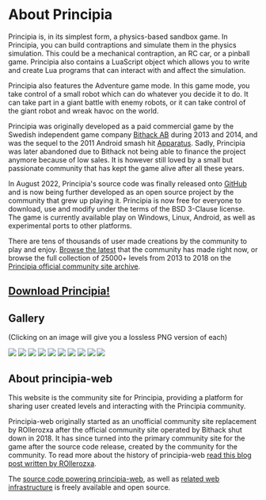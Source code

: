 # About Principia
Principia is, in its simplest form, a physics-based sandbox game. In Principia, you can build contraptions and simulate them in the physics simulation. This could be a mechanical contraption, an RC car, or a pinball game. Principia also contains a LuaScript object which allows you to write and create Lua programs that can interact with and affect the simulation.

Principia also features the Adventure game mode. In this game mode, you take control of a small robot which can do whatever you decide it to do. It can take part in a giant battle with enemy robots, or it can take control of the giant robot and wreak havoc on the world.

Principia was originally developed as a paid commercial game by the Swedish independent game company [Bithack AB](/wiki/Bithack) during 2013 and 2014, and was the sequel to the 2011 Android smash hit [Apparatus](https://apparatus.voxelmanip.se). Sadly, Principia was later abandoned due to Bithack not being able to finance the project anymore because of low sales. It is however still loved by a small but passionate community that has kept the game alive after all these years.

In August 2022, Principia's source code was finally released onto [GitHub](https://github.com/Bithack/principia) and is now being further developed as an open source project by the community that grew up playing it. Principia is now free for everyone to download, use and modify under the terms of the BSD 3-Clause license. The game is currently available play on Windows, Linux, Android, as well as experimental ports to other platforms.

There are tens of thousands of user made creations by the community to play and enjoy. [Browse the latest](/browse) that the community has made right now, or browse the full collection of 25000+ levels from 2013 to 2018 on the [Principia official community site archive](/archive/).

## [Download Principia!](/download)

## Gallery
(Clicking on an image will give you a lossless PNG version of each)

<div class="gallery">
	<a href="/branding/screenshot-1.png"><img src="/branding/screenshot-1.jpg"></a>
	<a href="/branding/screenshot-2.png"><img src="/branding/screenshot-2.jpg"></a>
	<a href="/branding/screenshot-3.png"><img src="/branding/screenshot-3.jpg"></a>
	<a href="/branding/screenshot-4.png"><img src="/branding/screenshot-4.jpg"></a>
	<a href="/branding/screenshot-5.png"><img src="/branding/screenshot-5.jpg"></a>
	<a href="/branding/screenshot-6.png"><img src="/branding/screenshot-6.jpg"></a>
	<a href="/branding/screenshot-7.png"><img src="/branding/screenshot-7.jpg"></a>
	<a href="/branding/screenshot-8.png"><img src="/branding/screenshot-8.jpg"></a>
	<a href="/branding/screenshot-9.png"><img src="/branding/screenshot-9.jpg"></a>
	<a href="/branding/screenshot-10.png"><img src="/branding/screenshot-10.jpg"></a>
</div>

## About principia-web
This website is the community site for Principia, providing a platform for sharing user created levels and interacting with the Principia community.

Principia-web originally started as an unofficial community site replacement by ROllerozxa after the official community site operated by Bithack shut down in 2018. It has since turned into the primary community site for the game after the source code release, created by the community for the community. To read more about the history of principia-web [read this blog post written by ROllerozxa](https://voxelmanip.se/2025/01/09/the-story-of-principia-web/).

The [source code powering principia-web](https://github.com/principia-game/principia-web), as well as [related web infrastructure](https://principia-web.se/wiki/Source_Repositories) is freely available and open source.
